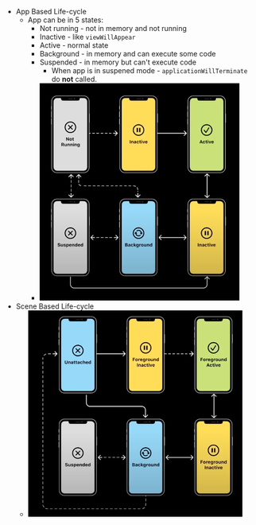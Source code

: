 - App Based Life-cycle
	- App can be in 5 states:
		- Not running - not in memory and not running
		- Inactive - like `viewWillAppear`
		- Active - normal state
		- Background - in memory and can execute some code
		- Suspended - in memory but can't execute code
			- When app is in suspened mode - `applicationWillTerminate` do **not** called.
		- ![](UIKit%20Application%20LifeCycle/Screen_Shot_2020-08-25_at_23.36.17.png)
- Scene Based Life-cycle
	- ![](UIKit%20Application%20LifeCycle/Screen_Shot_2020-08-25_at_23.36.03.png)
